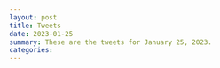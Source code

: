 ```yaml
---
layout: post
title: Tweets
date: 2023-01-25
summary: These are the tweets for January 25, 2023.
categories:
---
```


